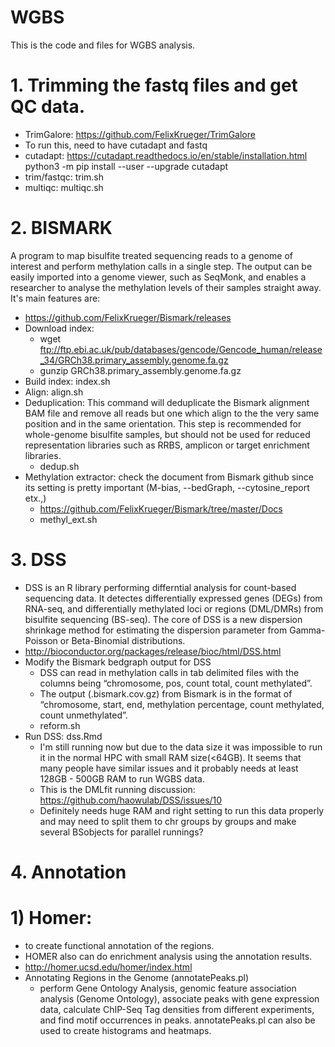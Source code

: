 # WGBS

This is the code and files for WGBS analysis. 

# 1. Trimming the fastq files and get QC data.
  - TrimGalore: https://github.com/FelixKrueger/TrimGalore
  - To run this, need to have cutadapt and fastq
  - cutadapt: https://cutadapt.readthedocs.io/en/stable/installation.html
          python3 -m pip install --user --upgrade cutadapt
  - trim/fastqc: trim.sh
  - multiqc: multiqc.sh
  
# 2. BISMARK
A program to map bisulfite treated sequencing reads to a genome of interest and perform methylation calls in a single step. The output can be easily imported into a genome viewer, such as SeqMonk, and enables a researcher to analyse the methylation levels of their samples straight away. It's main features are:
- https://github.com/FelixKrueger/Bismark/releases
- Download index:
  - wget ftp://ftp.ebi.ac.uk/pub/databases/gencode/Gencode_human/release_34/GRCh38.primary_assembly.genome.fa.gz
  - gunzip GRCh38.primary_assembly.genome.fa.gz
- Build index: index.sh
- Align: align.sh
- Deduplication: This command will deduplicate the Bismark alignment BAM file and remove all reads but one which align to the the very same position and in the same orientation. This step is recommended for whole-genome bisulfite samples, but should not be used for reduced representation libraries such as RRBS, amplicon or target enrichment libraries.
  - dedup.sh
- Methylation extractor: check the document from Bismark github since its setting is pretty important (M-bias, --bedGraph, --cytosine_report etx.,)
  - https://github.com/FelixKrueger/Bismark/tree/master/Docs
  - methyl_ext.sh

# 3. DSS
- DSS is an R library performing differntial analysis for count-based sequencing data. It detectes differentially expressed genes (DEGs) from RNA-seq, and differentially methylated loci or regions (DML/DMRs) from bisulfite sequencing (BS-seq). The core of DSS is a new dispersion shrinkage method for estimating the dispersion parameter from Gamma-Poisson or Beta-Binomial distributions.
- http://bioconductor.org/packages/release/bioc/html/DSS.html
- Modify the Bismark bedgraph output for DSS
  - DSS can read in methylation calls in tab delimited files with the columns being “chromosome, pos, count total, count methylated”. 
  - The output (.bismark.cov.gz) from Bismark is in the format of “chromosome, start, end, methylation percentage, count methylated, count unmethylated”.
  - reform.sh
- Run DSS: dss.Rmd
  - I'm still running now but due to the data size it was impossible to run it in the normal HPC with small RAM size(<64GB). It seems that many people have similar issues and it probably needs at least 128GB - 500GB RAM to run WGBS data.
  - This is the DMLfit running discussion: https://github.com/haowulab/DSS/issues/10
  - Definitely needs huge RAM and right setting to run this data properly and may need to split them to chr groups by groups and make several BSobjects for parallel runnings? 
# 4. Annotation
# 1) Homer:
  - to create functional annotation of the regions. 
  - HOMER also can do enrichment analysis using the annotation results.
  - http://homer.ucsd.edu/homer/index.html
  - Annotating Regions in the Genome (annotatePeaks.pl)
    - perform Gene Ontology Analysis, genomic feature association analysis (Genome Ontology), associate peaks with gene expression data, calculate ChIP-Seq Tag densities from different experiments, and find motif occurrences in peaks.  annotatePeaks.pl can also be used to create histograms and heatmaps.

